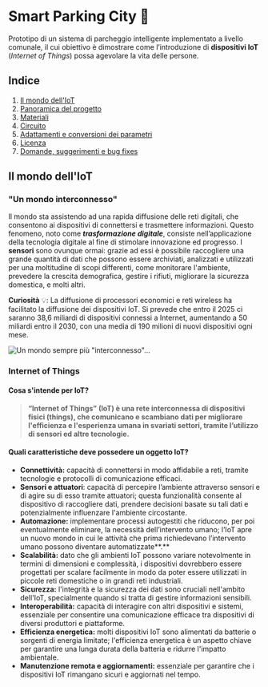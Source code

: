 # Smart Parking City 🚗
Prototipo di un sistema di parcheggio intelligente implementato a livello comunale, il cui obiettivo è dimostrare come l’introduzione di **dispositivi IoT** (_Internet of Things_) possa agevolare la vita delle persone.

## Indice
1. [Il mondo dell'IoT](#il-mondo-delliot)
2. [Panoramica del progetto](#panoramica-del-progetto)
3. [Materiali](#materiali)
4. [Circuito](#circuito)
5. [Adattamenti e conversioni dei parametri](#bugs)
6. [Licenza](#licenza)
7. [Domande, suggerimenti e bug fixes](#domande-suggerimenti-e-bug-fixes)

## Il mondo dell'IoT
### "Un mondo interconnesso"
Il mondo sta assistendo ad una rapida diffusione delle reti digitali, che consentono ai dispositivi di connettersi e trasmettere informazioni. Questo fenomeno, noto come ***trasformazione digitale***, consiste nell’applicazione della tecnologia digitale al fine di stimolare innovazione ed progresso.
I **sensori** sono ovunque ormai: grazie ad essi è possibile raccogliere una grande quantità di dati che possono essere archiviati, analizzati e utilizzati per una moltitudine di scopi differenti, come monitorare l'ambiente, prevedere la crescita demografica, gestire i rifiuti, migliorare la sicurezza domestica, e molti altri.

**Curiosità** 💡: La diffusione di processori economici e reti wireless ha facilitato la diffusione dei dispositivi IoT. Si prevede che entro il 2025 ci saranno 38,6 miliardi di dispositivi connessi a Internet, aumentando a 50 miliardi entro il 2030, con una media di 190 milioni di nuovi dispositivi ogni mese.

![Un mondo sempre più "interconnesso"...](https://eu-images.contentstack.com/v3/assets/blt10e444bce2d36aa8/blt212253f30ff67b32/6525326cb528befd7b152b76/IoT-internet-of-things-.jpg)

### Internet of Things
#### Cosa s'intende per IoT?
> **“Internet of Things” (IoT) è una rete interconnessa di dispositivi fisici (things), che comunicano e scambiano dati per migliorare l'efficienza e l'esperienza umana in svariati settori, tramite l’utilizzo di sensori ed altre tecnologie.**

#### Quali caratteristiche deve possedere un oggetto IoT?
- **Connettività:** capacità di connettersi in modo affidabile a reti, tramite tecnologie e protocolli di comunicazione efficaci.
- **Sensori e attuatori**: capacità di percepire l’ambiente attraverso sensori e di agire su di esso tramite attuatori; questa funzionalità consente al dispositivo di raccogliere dati, prendere decisioni basate su tali dati e potenzialmente influenzare l'ambiente circostante.
- **Automazione:** implementare processi autogestiti che riducono, per poi eventualmente eliminare, la necessità dell’intervento umano; l’IoT apre un nuovo mondo in cui le attività che prima richiedevano l’intervento umano possono diventare automatizzate**.**
- **Scalabilità:** dato che gli ambienti IoT possono variare notevolmente in termini di dimensioni e complessità, i dispositivi dovrebbero essere progettati per scalare facilmente in modo da poter essere utilizzati in piccole reti domestiche o in grandi reti industriali.
- **Sicurezza:** l'integrità e la sicurezza dei dati sono cruciali nell'ambito dell'IoT, specialmente quando si tratta di gestire informazioni sensibili.
- **Interoperabilità:** capacità di interagire con altri dispositivi e sistemi, essenziale per consentire una comunicazione efficace tra dispositivi di diversi produttori e piattaforme.
- **Efficienza energetica:** molti dispositivi IoT sono alimentati da batterie o sorgenti di energia limitate; l'efficienza energetica è un aspetto chiave per garantire una lunga durata della batteria e ridurre l'impatto ambientale.
- **Manutenzione remota e aggiornamenti:** essenziale per garantire che i dispositivi IoT rimangano sicuri e aggiornati nel tempo.
